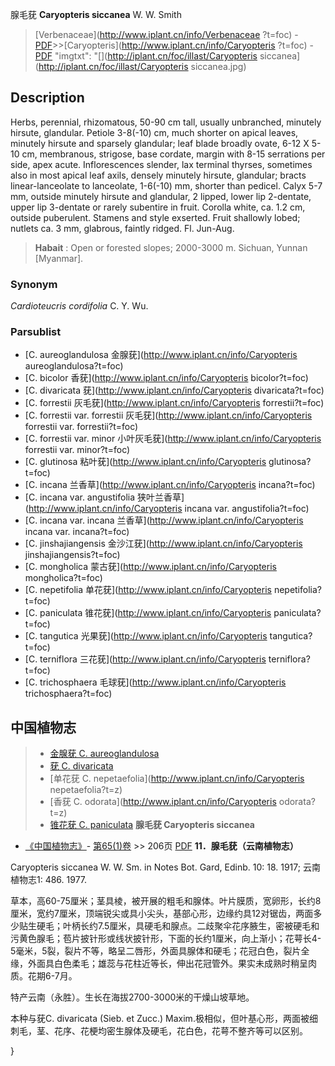 腺毛莸 **Caryopteris siccanea** W. W. Smith

> [Verbenaceae](http://www.iplant.cn/info/Verbenaceae ?t=foc) - [PDF](http://iplant.cn/foc/pdf/Verbenaceae.pdf)>>[Caryopteris](http://www.iplant.cn/info/Caryopteris ?t=foc) - [PDF](http://www.iplant.cn/foc/pdf/Caryopteris.pdf)
  "imgtxt": "[](http://iplant.cn/foc/illast/Caryopteris siccanea](http://iplant.cn/foc/illast/Caryopteris siccanea.jpg)

## Description

Herbs, perennial, rhizomatous, 50-90 cm tall, usually unbranched, minutely hirsute, glandular. Petiole 3-8(-10) cm, much shorter on apical leaves, minutely hirsute and sparsely glandular; leaf blade broadly ovate, 6-12 X 5-10 cm, membranous, strigose, base cordate, margin with 8-15 serrations per side, apex acute. Inflorescences slender, lax terminal thyrses, sometimes also in most apical leaf axils, densely minutely hirsute, glandular; bracts linear-lanceolate to lanceolate, 1-6(-10) mm, shorter than pedicel. Calyx 5-7 mm, outside minutely hirsute and glandular, 2 lipped, lower lip 2-dentate, upper lip 3-dentate or rarely subentire in fruit. Corolla white, ca. 1.2 cm, outside puberulent. Stamens and style exserted. Fruit shallowly lobed; nutlets ca. 3 mm, glabrous, faintly ridged. Fl. Jun-Aug.
> **Habait** : 
> Open or forested slopes; 2000-3000 m. Sichuan, Yunnan [Myanmar].

### Synonym
*Cardioteucris cordifolia* C. Y. Wu.

### Parsublist

* [C.  aureoglandulosa  金腺莸](http://www.iplant.cn/info/Caryopteris aureoglandulosa?t=foc)
* [C.  bicolor  香莸](http://www.iplant.cn/info/Caryopteris bicolor?t=foc)
* [C.  divaricata  莸](http://www.iplant.cn/info/Caryopteris divaricata?t=foc)
* [C.  forrestii  灰毛莸](http://www.iplant.cn/info/Caryopteris forrestii?t=foc)
* [C.  forrestii var. forrestii  灰毛莸](http://www.iplant.cn/info/Caryopteris forrestii var. forrestii?t=foc)
* [C.  forrestii var. minor  小叶灰毛莸](http://www.iplant.cn/info/Caryopteris forrestii var. minor?t=foc)
* [C.  glutinosa  粘叶莸](http://www.iplant.cn/info/Caryopteris glutinosa?t=foc)
* [C.  incana  兰香草](http://www.iplant.cn/info/Caryopteris incana?t=foc)
* [C.  incana var. angustifolia  狭叶兰香草](http://www.iplant.cn/info/Caryopteris incana var. angustifolia?t=foc)
* [C.  incana var. incana  兰香草](http://www.iplant.cn/info/Caryopteris incana var. incana?t=foc)
* [C.  jinshajiangensis  金沙江莸](http://www.iplant.cn/info/Caryopteris jinshajiangensis?t=foc)
* [C.  mongholica  蒙古莸](http://www.iplant.cn/info/Caryopteris mongholica?t=foc)
* [C.  nepetifolia  单花莸](http://www.iplant.cn/info/Caryopteris nepetifolia?t=foc)
* [C.  paniculata  锥花莸](http://www.iplant.cn/info/Caryopteris paniculata?t=foc)
* [C.  tangutica  光果莸](http://www.iplant.cn/info/Caryopteris tangutica?t=foc)
* [C.  terniflora  三花莸](http://www.iplant.cn/info/Caryopteris terniflora?t=foc)
* [C.  trichosphaera  毛球莸](http://www.iplant.cn/info/Caryopteris trichosphaera?t=foc)
## 中国植物志

> * [金腺莸  C.  aureoglandulosa](Caryopteris-aureoglandulosa-金腺莸.md)
> * [莸  C.  divaricata](Caryopteris-divaricata-莸.md)
> * [单花莸  C.  nepetaefolia](http://www.iplant.cn/info/Caryopteris nepetaefolia?t=z)
> * [香莸  C.  odorata](http://www.iplant.cn/info/Caryopteris odorata?t=z)
> * [锥花莸  C.  paniculata](Caryopteris-paniculata-锥花莸.md)
**腺毛莸 Caryopteris siccanea**

* [《中国植物志》](http://www.iplant.cn/frps)- [第65(1)卷](http://www.iplant.cn/frps/vol/65(1)) >> 206页 [PDF](http://www.iplant.cn/frps/pdf/65(1)/206.pdf)
**11．腺毛莸（云南植物志）**

Caryopteris siccanea W. W. Sm. in Notes Bot. Gard, Edinb. 10: 18. 1917; 云南植物志1: 486. 1977.

草本，高60-75厘米；茎具棱，被开展的粗毛和腺体。叶片膜质，宽卵形，长约8厘米，宽约7厘米，顶端锐尖或具小尖头，基部心形，边缘约具12对锯齿，两面多少贴生硬毛；叶柄长约7.5厘米，具硬毛和腺点。二歧聚伞花序腋生，密被硬毛和污黄色腺毛；苞片披针形或线状披针形，下面的长约1厘米，向上渐小；花萼长4-5毫米，5裂，裂片不等，略呈二唇形，外面具腺体和硬毛；花冠白色，裂片全缘，外面具白色柔毛；雄蕊与花柱近等长，伸出花冠管外。果实未成熟时稍呈肉质。花期6-7月。

特产云南（永胜）。生长在海拔2700-3000米的干燥山坡草地。

本种与莸C. divaricata (Sieb. et Zucc.) Maxim.极相似，但叶基心形，两面被细刺毛，茎、花序、花梗均密生腺体及硬毛，花白色，花萼不整齐等可以区别。

}